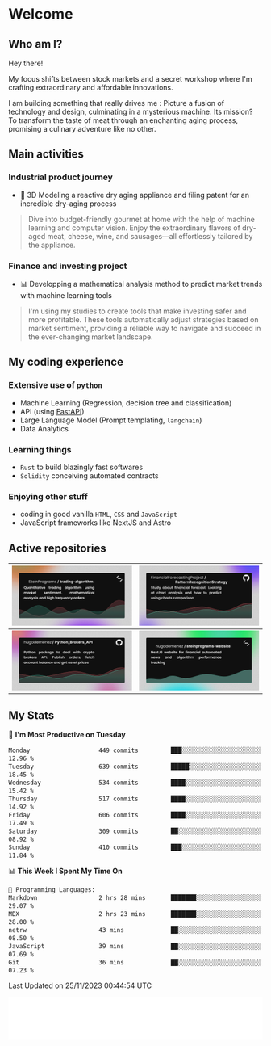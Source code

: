 # Welcome 

## Who am I?

Hey there! 

My focus shifts between stock markets and a secret workshop where I'm crafting extraordinary and affordable innovations. 

I am building something that really drives me :
Picture a fusion of technology and design, culminating in a mysterious machine. 
Its mission? To transform the taste of meat through an enchanting aging process, promising a culinary adventure like no other.

## Main activities

### Industrial product journey
* 🚀 3D Modeling a reactive dry aging appliance and filing patent for an incredible dry-aging process

> Dive into budget-friendly gourmet at home with the help of machine learning and computer vision. Enjoy the extraordinary flavors of dry-aged meat, cheese, wine, and sausages—all effortlessly tailored by the appliance.

### Finance and investing project
* 📊 Developping a mathematical analysis method to predict market trends with machine learning tools

> I'm using my studies to create tools that make investing safer and more profitable. These tools automatically adjust strategies based on market sentiment, providing a reliable way to navigate and succeed in the ever-changing market landscape.

## My coding experience

### Extensive use of `python` 

* Machine Learning (Regression, decision tree and classification)
* API (using [FastAPI](https://fastapi.tiangolo.com))
* Large Language Model (Prompt templating, `langchain`)
* Data Analytics

### Learning things

* `Rust` to build blazingly fast softwares
* `Solidity` conceiving automated contracts

### Enjoying other stuff

* coding in good vanilla `HTML`, `CSS` and `JavaScript` 
* JavaScript frameworks like NextJS and Astro

## Active repositories

|[![Python Trading Algorithm](assets/base_python_architecture.png)](https://github.com/SteinPrograms/base-python-architecture)|[![Quantitative Prediction](assets/pattern_recognition_strategy.png)](https://github.com/FinancialForecastingProject/PatternRecognitionStrategy.git)|
| ------------- | ------------- |
|[![Broker SDK](assets/python_brokers_api.png)](https://github.com/hugodemenez/Python_Brokers_API)|[![NextJS Website](assets/steinprograms-website.png)](https://github.com/hugodemenez/steinprograms-website)|

## My Stats

<!--START_SECTION:waka-->
📅 **I'm Most Productive on Tuesday** 

```text
Monday                   449 commits         ███░░░░░░░░░░░░░░░░░░░░░░   12.96 % 
Tuesday                  639 commits         █████░░░░░░░░░░░░░░░░░░░░   18.45 % 
Wednesday                534 commits         ████░░░░░░░░░░░░░░░░░░░░░   15.42 % 
Thursday                 517 commits         ████░░░░░░░░░░░░░░░░░░░░░   14.92 % 
Friday                   606 commits         ████░░░░░░░░░░░░░░░░░░░░░   17.49 % 
Saturday                 309 commits         ██░░░░░░░░░░░░░░░░░░░░░░░   08.92 % 
Sunday                   410 commits         ███░░░░░░░░░░░░░░░░░░░░░░   11.84 % 
```


📊 **This Week I Spent My Time On** 

```text
💬 Programming Languages: 
Markdown                 2 hrs 28 mins       ███████░░░░░░░░░░░░░░░░░░   29.07 % 
MDX                      2 hrs 23 mins       ███████░░░░░░░░░░░░░░░░░░   28.00 % 
netrw                    43 mins             ██░░░░░░░░░░░░░░░░░░░░░░░   08.50 % 
JavaScript               39 mins             ██░░░░░░░░░░░░░░░░░░░░░░░   07.69 % 
Git                      36 mins             ██░░░░░░░░░░░░░░░░░░░░░░░   07.23 % 
```


 Last Updated on 25/11/2023 00:44:54 UTC
<!--END_SECTION:waka-->

![Coding metrics](metrics.plugin.wakatime.svg)
